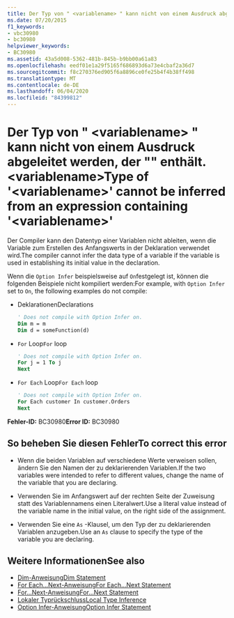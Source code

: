 ```yaml
---
title: Der Typ von " <variablename> " kann nicht von einem Ausdruck abgeleitet werden, der "" enthält. <variablename>
ms.date: 07/20/2015
f1_keywords:
- vbc30980
- bc30980
helpviewer_keywords:
- BC30980
ms.assetid: 43a5d008-5362-481b-845b-b9bb00a61a83
ms.openlocfilehash: eedf01e1a29f5165f686893d6a73e4cbaf2a36d7
ms.sourcegitcommit: f8c270376ed905f6a8896ce0fe25b4f4b38ff498
ms.translationtype: MT
ms.contentlocale: de-DE
ms.lasthandoff: 06/04/2020
ms.locfileid: "84399812"
---
```

# <a name="type-of-variablename-cannot-be-inferred-from-an-expression-containing-variablename"></a><span data-ttu-id="194d1-102">Der Typ von " \<variablename> " kann nicht von einem Ausdruck abgeleitet werden, der "" enthält. \<variablename></span><span class="sxs-lookup"><span data-stu-id="194d1-102">Type of '\<variablename>' cannot be inferred from an expression containing '\<variablename>'</span></span>
<span data-ttu-id="194d1-103">Der Compiler kann den Datentyp einer Variablen nicht ableiten, wenn die Variable zum Erstellen des Anfangswerts in der Deklaration verwendet wird.</span><span class="sxs-lookup"><span data-stu-id="194d1-103">The compiler cannot infer the data type of a variable if the variable is used in establishing its initial value in the declaration.</span></span>  
  
 <span data-ttu-id="194d1-104">Wenn die `Option Infer` beispielsweise auf `On`festgelegt ist, können die folgenden Beispiele nicht kompiliert werden:</span><span class="sxs-lookup"><span data-stu-id="194d1-104">For example, with `Option Infer` set to `On`, the following examples do not compile:</span></span>  
  
- <span data-ttu-id="194d1-105">Deklarationen</span><span class="sxs-lookup"><span data-stu-id="194d1-105">Declarations</span></span>  
  
    ```vb  
    ' Does not compile with Option Infer on.  
    Dim m = m  
    Dim d = someFunction(d)  
    ```  
  
- <span data-ttu-id="194d1-106">`For` Loop</span><span class="sxs-lookup"><span data-stu-id="194d1-106">`For` loop</span></span>  
  
    ```vb  
    ' Does not compile with Option Infer on.  
    For j = 1 To j  
    Next  
    ```  
  
- <span data-ttu-id="194d1-107">`For Each` Loop</span><span class="sxs-lookup"><span data-stu-id="194d1-107">`For Each` loop</span></span>  
  
    ```vb  
    ' Does not compile with Option Infer on.  
    For Each customer In customer.Orders  
    Next  
    ```  
  
 <span data-ttu-id="194d1-108">**Fehler-ID:** BC30980</span><span class="sxs-lookup"><span data-stu-id="194d1-108">**Error ID:** BC30980</span></span>  
  
## <a name="to-correct-this-error"></a><span data-ttu-id="194d1-109">So beheben Sie diesen Fehler</span><span class="sxs-lookup"><span data-stu-id="194d1-109">To correct this error</span></span>  
  
- <span data-ttu-id="194d1-110">Wenn die beiden Variablen auf verschiedene Werte verweisen sollen, ändern Sie den Namen der zu deklarierenden Variablen.</span><span class="sxs-lookup"><span data-stu-id="194d1-110">If the two variables were intended to refer to different values, change the name of the variable that you are declaring.</span></span>  
  
- <span data-ttu-id="194d1-111">Verwenden Sie im Anfangswert auf der rechten Seite der Zuweisung statt des Variablennamens einen Literalwert.</span><span class="sxs-lookup"><span data-stu-id="194d1-111">Use a literal value instead of the variable name in the initial value, on the right side of the assignment.</span></span>  
  
- <span data-ttu-id="194d1-112">Verwenden Sie eine `As` -Klausel, um den Typ der zu deklarierenden Variablen anzugeben.</span><span class="sxs-lookup"><span data-stu-id="194d1-112">Use an `As` clause to specify the type of the variable you are declaring.</span></span>  
  
## <a name="see-also"></a><span data-ttu-id="194d1-113">Weitere Informationen</span><span class="sxs-lookup"><span data-stu-id="194d1-113">See also</span></span>

- [<span data-ttu-id="194d1-114">Dim-Anweisung</span><span class="sxs-lookup"><span data-stu-id="194d1-114">Dim Statement</span></span>](../language-reference/statements/dim-statement.md)
- [<span data-ttu-id="194d1-115">For Each...Next-Anweisung</span><span class="sxs-lookup"><span data-stu-id="194d1-115">For Each...Next Statement</span></span>](../language-reference/statements/for-each-next-statement.md)
- [<span data-ttu-id="194d1-116">For...Next-Anweisung</span><span class="sxs-lookup"><span data-stu-id="194d1-116">For...Next Statement</span></span>](../language-reference/statements/for-next-statement.md)
- [<span data-ttu-id="194d1-117">Lokaler Typrückschluss</span><span class="sxs-lookup"><span data-stu-id="194d1-117">Local Type Inference</span></span>](../programming-guide/language-features/variables/local-type-inference.md)
- [<span data-ttu-id="194d1-118">Option Infer-Anweisung</span><span class="sxs-lookup"><span data-stu-id="194d1-118">Option Infer Statement</span></span>](../language-reference/statements/option-infer-statement.md)
